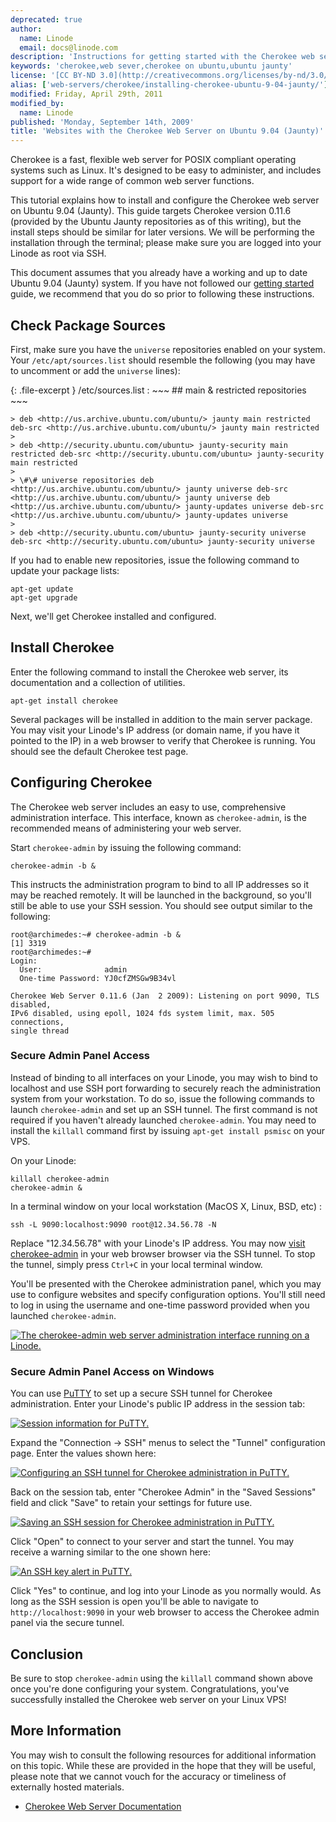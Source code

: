 ```yaml
---
deprecated: true
author:
  name: Linode
  email: docs@linode.com
description: 'Instructions for getting started with the Cherokee web server on Ubuntu 9.04 (Jaunty).'
keywords: 'cherokee,web sever,cherokee on ubuntu,ubuntu jaunty'
license: '[CC BY-ND 3.0](http://creativecommons.org/licenses/by-nd/3.0/us/)'
alias: ['web-servers/cherokee/installing-cherokee-ubuntu-9-04-jaunty/']
modified: Friday, April 29th, 2011
modified_by:
  name: Linode
published: 'Monday, September 14th, 2009'
title: 'Websites with the Cherokee Web Server on Ubuntu 9.04 (Jaunty)'
---
```




Cherokee is a fast, flexible web server for POSIX compliant operating systems such as Linux. It's designed to be easy to administer, and includes support for a wide range of common web server functions.

This tutorial explains how to install and configure the Cherokee web server on Ubuntu 9.04 (Jaunty). This guide targets Cherokee version 0.11.6 (provided by the Ubuntu Jaunty repositories as of this writing), but the install steps should be similar for later versions. We will be performing the installation through the terminal; please make sure you are logged into your Linode as root via SSH.

This document assumes that you already have a working and up to date Ubuntu 9.04 (Jaunty) system. If you have not followed our [getting started](/docs/getting-started/) guide, we recommend that you do so prior to following these instructions.

Check Package Sources
---------------------

First, make sure you have the `universe` repositories enabled on your system. Your `/etc/apt/sources.list` should resemble the following (you may have to uncomment or add the `universe` lines):

{: .file-excerpt }
/etc/sources.list
:   ~~~
    ## main & restricted repositories
    ~~~

    > deb <http://us.archive.ubuntu.com/ubuntu/> jaunty main restricted deb-src <http://us.archive.ubuntu.com/ubuntu/> jaunty main restricted
    >
    > deb <http://security.ubuntu.com/ubuntu> jaunty-security main restricted deb-src <http://security.ubuntu.com/ubuntu> jaunty-security main restricted
    >
    > \#\# universe repositories deb <http://us.archive.ubuntu.com/ubuntu/> jaunty universe deb-src <http://us.archive.ubuntu.com/ubuntu/> jaunty universe deb <http://us.archive.ubuntu.com/ubuntu/> jaunty-updates universe deb-src <http://us.archive.ubuntu.com/ubuntu/> jaunty-updates universe
    >
    > deb <http://security.ubuntu.com/ubuntu> jaunty-security universe deb-src <http://security.ubuntu.com/ubuntu> jaunty-security universe

If you had to enable new repositories, issue the following command to update your package lists:

    apt-get update
    apt-get upgrade

Next, we'll get Cherokee installed and configured.

Install Cherokee
----------------

Enter the following command to install the Cherokee web server, its documentation and a collection of utilities.

    apt-get install cherokee 

Several packages will be installed in addition to the main server package. You may visit your Linode's IP address (or domain name, if you have it pointed to the IP) in a web browser to verify that Cherokee is running. You should see the default Cherokee test page.

Configuring Cherokee
--------------------

The Cherokee web server includes an easy to use, comprehensive administration interface. This interface, known as `cherokee-admin`, is the recommended means of administering your web server.

Start `cherokee-admin` by issuing the following command:

    cherokee-admin -b & 

This instructs the administration program to bind to all IP addresses so it may be reached remotely. It will be launched in the background, so you'll still be able to use your SSH session. You should see output similar to the following:

    root@archimedes:~# cherokee-admin -b &
    [1] 3319
    root@archimedes:~# 
    Login:
      User:              admin
      One-time Password: YJ0cfZMSGw9B34vl

    Cherokee Web Server 0.11.6 (Jan  2 2009): Listening on port 9090, TLS disabled,
    IPv6 disabled, using epoll, 1024 fds system limit, max. 505 connections,
    single thread

### Secure Admin Panel Access

Instead of binding to all interfaces on your Linode, you may wish to bind to localhost and use SSH port forwarding to securely reach the administration system from your workstation. To do so, issue the following commands to launch `cherokee-admin` and set up an SSH tunnel. The first command is not required if you haven't already launched `cherokee-admin`. You may need to install the `killall` command first by issuing `apt-get install psmisc` on your VPS.

On your Linode:

    killall cherokee-admin 
    cherokee-admin & 

In a terminal window on your local workstation (MacOS X, Linux, BSD, etc) :

    ssh -L 9090:localhost:9090 root@12.34.56.78 -N 

Replace "12.34.56.78" with your Linode's IP address. You may now [visit cherokee-admin](http://localhost:9090) in your web browser browser via the SSH tunnel. To stop the tunnel, simply press `Ctrl+C` in your local terminal window.

You'll be presented with the Cherokee administration panel, which you may use to configure websites and specify configuration options. You'll still need to log in using the username and one-time password provided when you launched `cherokee-admin`.

[![The cherokee-admin web server administration interface running on a Linode.](/docs/assets/458-cherokee-ubuntu-jaunty-admin-01-home.png)](/docs/assets/458-cherokee-ubuntu-jaunty-admin-01-home.png)

### Secure Admin Panel Access on Windows

You can use [PuTTY](http://www.chiark.greenend.org.uk/~sgtatham/putty/) to set up a secure SSH tunnel for Cherokee administration. Enter your Linode's public IP address in the session tab:

[![Session information for PuTTY.](/docs/assets/459-cherokee-putty-01-session.png)](/docs/assets/459-cherokee-putty-01-session.png)

Expand the "Connection -\> SSH" menus to select the "Tunnel" configuration page. Enter the values shown here:

[![Configuring an SSH tunnel for Cherokee administration in PuTTY.](/docs/assets/460-cherokee-putty-02-tunnel.png)](/docs/assets/460-cherokee-putty-02-tunnel.png)

Back on the session tab, enter "Cherokee Admin" in the "Saved Sessions" field and click "Save" to retain your settings for future use.

[![Saving an SSH session for Cherokee administration in PuTTY.](/docs/assets/461-cherokee-putty-03-saved-session.png)](/docs/assets/461-cherokee-putty-03-saved-session.png)

Click "Open" to connect to your server and start the tunnel. You may receive a warning similar to the one shown here:

[![An SSH key alert in PuTTY.](/docs/assets/462-cherokee-putty-04-alert.png)](/docs/assets/462-cherokee-putty-04-alert.png)

Click "Yes" to continue, and log into your Linode as you normally would. As long as the SSH session is open you'll be able to navigate to `http://localhost:9090` in your web browser to access the Cherokee admin panel via the secure tunnel.

Conclusion
----------

Be sure to stop `cherokee-admin` using the `killall` command shown above once you're done configuring your system. Congratulations, you've successfully installed the Cherokee web server on your Linux VPS!

More Information
----------------

You may wish to consult the following resources for additional information on this topic. While these are provided in the hope that they will be useful, please note that we cannot vouch for the accuracy or timeliness of externally hosted materials.

- [Cherokee Web Server Documentation](http://www.cherokee-project.com/doc/)



